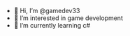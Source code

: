 - 👋 Hi, I’m @gamedev33
- 👀 I’m interested in game development
- 🌱 I’m currently learning c#
  
  



<!---
troybanana/troybanana is a ✨ special ✨ repository because its `README.md` (this file) appears on your GitHub profile.
You can click the Preview link to take a look at your changes.
--->
